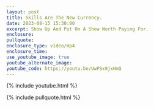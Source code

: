 ```yaml
---
layout: post
title: Skills Are The New Currency.
date: 2023-08-15 15:30:00
excerpt: Show Up And Put On A Show Worth Paying For.
enclosure:
pullquote:
enclosure_type: video/mp4
enclosure_time:
use_youtube_image: true
youtube_alternate_image:
youtube_code: https://youtu.be/UwPSx9jxHmQ
---
```

{% include youtube.html %}

{% include pullquote.html %}
